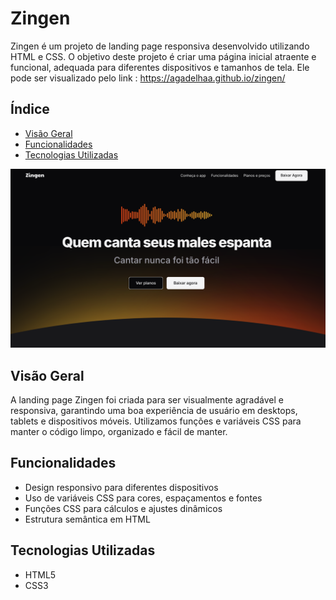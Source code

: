 # Zingen

Zingen é um projeto de landing page responsiva desenvolvido utilizando HTML e CSS. O objetivo deste projeto é criar uma página inicial atraente e funcional, adequada para diferentes dispositivos e tamanhos de tela.
Ele pode ser visualizado pelo link : https://agadelhaa.github.io/zingen/ 

## Índice

- [Visão Geral](#visão-geral)
- [Funcionalidades](#funcionalidades)
- [Tecnologias Utilizadas](#tecnologias-utilizadas)

![Zingen landing page](https://github.com/agadelhaa/zingen/blob/main/zingen1.png)

## Visão Geral

A landing page Zingen foi criada para ser visualmente agradável e responsiva, garantindo uma boa experiência de usuário em desktops, tablets e dispositivos móveis. Utilizamos funções e variáveis CSS para manter o código limpo, organizado e fácil de manter.

## Funcionalidades

- Design responsivo para diferentes dispositivos
- Uso de variáveis CSS para cores, espaçamentos e fontes
- Funções CSS para cálculos e ajustes dinâmicos
- Estrutura semântica em HTML

## Tecnologias Utilizadas

- HTML5
- CSS3
